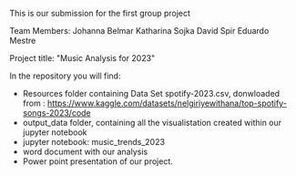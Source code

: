 This is our submission for the first group project


Team Members:
Johanna Belmar
Katharina Sojka
David Spir
Eduardo Mestre

Project title: "Music Analysis for 2023"

In the repository you will find:
- Resources folder containing Data Set spotify-2023.csv, donwloaded from : https://www.kaggle.com/datasets/nelgiriyewithana/top-spotify-songs-2023/code
- output_data folder, containing all the visualistation created within our jupyter notebook
- jupyter notebook: music_trends_2023
- word document with our analysis
- Power point presentation of our project.

